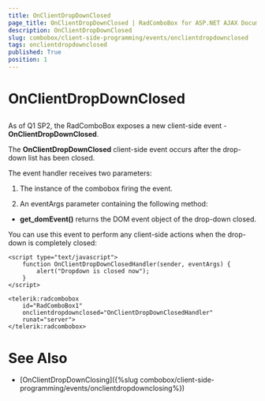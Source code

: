 ```yaml
---
title: OnClientDropDownClosed
page_title: OnClientDropDownClosed | RadComboBox for ASP.NET AJAX Documentation
description: OnClientDropDownClosed
slug: combobox/client-side-programming/events/onclientdropdownclosed
tags: onclientdropdownclosed
published: True
position: 1
---
```


# OnClientDropDownClosed



## 

As of Q1 SP2, the RadComboBox exposes a new client-side event - **OnClientDropDownClosed**.

The **OnClientDropDownClosed** client-side event occurs after the drop-down list has been closed.

The event handler receives two parameters:

1. The instance of the combobox firing the event.

1. An eventArgs parameter containing the following method:

* **get_domEvent()** returns the DOM event object of the drop-down closed.

You can use this event to perform any client-side actions when the drop-down is completely closed:

````ASPNET
<script type="text/javascript">
	function OnClientDropDownClosedHandler(sender, eventArgs) {
		alert("Dropdown is closed now");
	}
</script>

<telerik:radcombobox 
	id="RadComboBox1" 
	onclientdropdownclosed="OnClientDropDownClosedHandler"
	runat="server">
</telerik:radcombobox>
````



# See Also

 * [OnClientDropDownClosing]({%slug combobox/client-side-programming/events/onclientdropdownclosing%})
